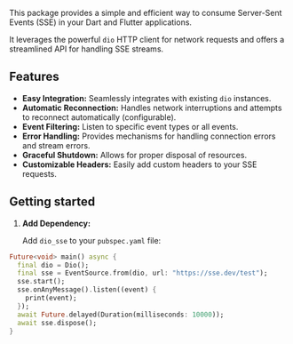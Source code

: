 This package provides a simple and efficient way to consume Server-Sent Events (SSE) in your Dart
and Flutter applications.

It leverages the powerful `dio` HTTP client for network requests and
offers a streamlined API for handling SSE streams.

## Features

* **Easy Integration:** Seamlessly integrates with existing `dio` instances.
* **Automatic Reconnection:** Handles network interruptions and attempts to reconnect
  automatically (configurable).
* **Event Filtering:** Listen to specific event types or all events.
* **Error Handling:** Provides mechanisms for handling connection errors and stream errors.
* **Graceful Shutdown:** Allows for proper disposal of resources.
* **Customizable Headers:** Easily add custom headers to your SSE requests.

## Getting started

1. **Add Dependency:**

   Add `dio_sse` to your `pubspec.yaml` file:

```dart
Future<void> main() async {
  final dio = Dio();
  final sse = EventSource.from(dio, url: "https://sse.dev/test");
  sse.start();
  sse.onAnyMessage().listen((event) {
    print(event);
  });
  await Future.delayed(Duration(milliseconds: 10000));
  await sse.dispose();
}
```